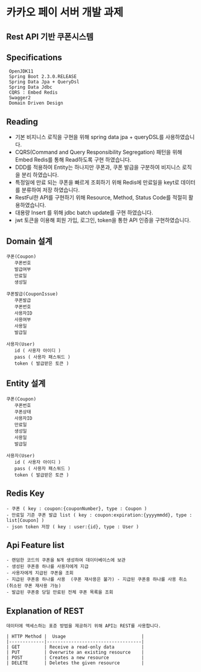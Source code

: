 # 카카오 페이 서버 개발 과제
## Rest API 기반 쿠폰시스템

## Specifications

````
 OpenJDK11
 Spring Boot 2.3.0.RELEASE
 Spring Data Jpa + QueryDsl
 Spring Data Jdbc
 CQRS : Embed Redis
 Swagger2
 Domain Driven Design
````

## Reading
* 기본 비지니스 로직을 구현을 위해 spring data jpa + queryDSL를 사용하였습니다.
* CQRS(Command and Query Responsibility Segregation) 패턴을 위해 Embed Redis를 통해 Read하도록 구현 하였습니다.
* DDD를 적용하여 Entity는 하나지만 쿠폰과, 쿠폰 발급을 구분하여 비지니스 로직을 분리 하였습니다.
* 특정일에 만료 되는 쿠폰을 빠르게 조회하기 위해 Redis에 만료일을 keyt로 데이터를 분류하여 저장 하였습니다.
* RestFul한 API를 구현하기 위해 Resource, Method, Status Code를 적절히 활용하였습니다.
* 대용량 Insert 를 위해 jdbc batch update를 구현 하였습니다.
* jwt 토큰을 이용해 회원 가입, 로그인, token을 통한 API 인증을 구현하였습니다. 

## Domain 설계
```
쿠폰(Coupon) 
   쿠폰번호
   발급여부
   만료일
   생성일

쿠폰발급(CouponIssue)
   쿠폰발급
   쿠폰번호
   사용자ID
   사용여부
   사용일
   발급일

사용자(User)
   id ( 사용자 아이디 )
   pass ( 사용자 패스워드 )
   token ( 발급받은 토큰 )
```
## Entity 설계
```
쿠폰(Coupon) 
   쿠폰번호
   쿠폰상태
   사용자ID
   만료일
   생성일   
   사용일
   발급일

사용자(User)
   id ( 사용자 아이디 )
   pass ( 사용자 패스워드 )
   token ( 발급받은 토큰 )
```

## Redis Key
````
- 쿠폰 ( key : coupon:{couponNumber}, type : Coupon )
- 만료일 기준 쿠폰 발급 list ( key : coupon:expiration:{yyyymmdd}, type : list[Coupon] )
- json token 저장 ( key : user:{id}, type : User )  
````
## Api Feature list
```
- 랜덤한 코드의 쿠폰을 N개 생성하여 데이터베이스에 보관
- 생성된 쿠폰중 하나를 사용자에게 지급
- 사용자에게 지급된 쿠폰을 조회
- 지급된 쿠폰중 하나를 사용  (쿠폰 재사용은 불가) - 지급된 쿠폰중 하나를 사용 취소 (취소된 쿠폰 재사용 가능)
- 발급된 쿠폰중 당일 만료된 전체 쿠폰 목록을 조회
``` 

## Explanation of REST
```
데이터에 액세스하는 표준 방법을 제공하기 위해 API는 REST를 사용합니다.

| HTTP Method |  Usage                            |
|-------------|-----------------------------------|
| GET         | Receive a read-only data          |
| PUT         | Overwrite an existing resource    |
| POST        | Creates a new resource            |
| DELETE      | Deletes the given resource        |
```





